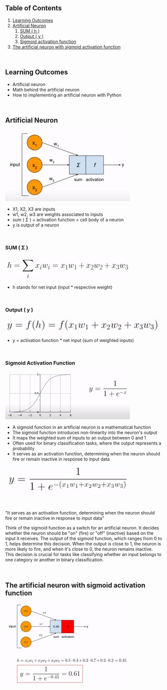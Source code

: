 ## Table of Contents

<!-- prettier-ignore -->
1. [Learning Outcomes](#learning-outcomes)
2. [Artificial Neuron](#artificial-neuron)
   1. [SUM ( h )](#sum--σ)
   2. [Output ( y )](#output--y)
   3. [Sigmoid activation function](#sigmoid-activation-function)
3. [The artificial neuron with sigmoid activation function]( #the-artificial-neuron-with-sigmoid-activation-function)
<!-- 1. []() -->

&nbsp;

## Learning Outcomes

- Artificial neuron
- Math behind the artificial neuron
- How to implementing an artificial neuron with Python

&nbsp;

## Artificial Neuron

<!-- ![artificial-neuron-image](../images/artificial-neuron.png) -->
<img src="../images/artificial-neuron.png" alt="artificial-neuron-image" width="400">

- X1, X2, X3 are inputs
- w1, w2, w3 are weights associated to inputs
- sum ( Σ ) + activation function = cell body of a neuron
- y is output of a neuron

&nbsp;

### SUM ( Σ )

<img src="../images/sum-formula.png" alt="artificial-neuron-image" width="400">

- h stands for net input (input \* respective weight)

&nbsp;

### Output ( y )

<img src="../images/output-formula.png" alt="artificial-neuron-image" width="500">

- y = activation function \* net input (sum of weighted inputs)

&nbsp;

### Sigmoid Activation Function

<img src="../images/sigmoid-activation.png" alt="artificial-neuron-image" width="400">

- A sigmoid function in an artificial neuron is a mathematical function
- The sigmoid function introduces non-linearity into the neuron's output
- It maps the weighted sum of inputs to an output between 0 and 1
- Often used for binary classification tasks, where the output represents a probability
- It serves as an activation function, determining when the neuron should fire or remain inactive in response to input data

<img src="../images/output-formula-2.png" alt="artificial-neuron-image" width="400">

&nbsp;

"It serves as an activation function, determining when the neuron should fire or remain inactive in response to input data"

Think of the sigmoid function as a switch for an artificial neuron. It decides whether the neuron should be "on" (fire) or "off" (inactive) based on the input it receives. The output of the sigmoid function, which ranges from 0 to 1, helps determine this decision. When the output is close to 1, the neuron is more likely to fire, and when it's close to 0, the neuron remains inactive. This decision is crucial for tasks like classifying whether an input belongs to one category or another in binary classification.

&nbsp;

## The artificial neuron with sigmoid activation function

<img src="../images/sigmoid-in-action.png" alt="artificial-neuron-image" width="400">
